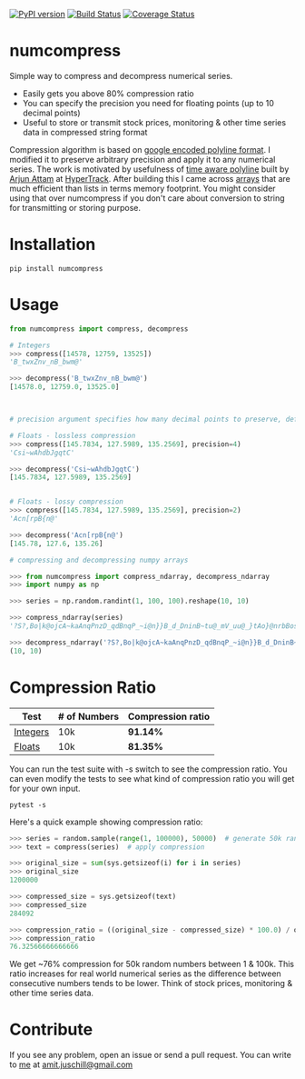 [![PyPI version](https://badge.fury.io/py/numcompress.svg)](https://badge.fury.io/py/numcompress) [![Build Status](https://travis-ci.org/amit1rrr/numcompress.svg?branch=master)](https://travis-ci.org/amit1rrr/numcompress)  [![Coverage Status](https://coveralls.io/repos/github/amit1rrr/numcompress/badge.svg)](https://coveralls.io/github/amit1rrr/numcompress)

# numcompress
Simple way to compress and decompress numerical series.
 - Easily gets you above 80% compression ratio
 - You can specify the precision you need for floating points (up to 10 decimal points)
 - Useful to store or transmit stock prices, monitoring & other time series data in compressed string format

Compression algorithm is based on [google encoded polyline format](https://developers.google.com/maps/documentation/utilities/polylinealgorithm). I modified it to preserve arbitrary precision and apply it to any numerical series. The work is motivated by usefulness of [time aware polyline](https://www.hypertrack.com/blog/2016/09/01/the-missing-dimension-in-geospatial-data-formats/) built by [Arjun Attam](https://github.com/arjun27) at [HyperTrack](https://github.com/hypertrack/time-aware-polyline-py).
After building this I came across [arrays](https://docs.python.org/3/library/array.html) that are much efficient than lists in terms memory footprint. You might consider using that over numcompress if you don't care about conversion to string for transmitting or storing purpose.

# Installation
```
pip install numcompress
```

# Usage
```python
from numcompress import compress, decompress

# Integers
>>> compress([14578, 12759, 13525])
'B_twxZnv_nB_bwm@'

>>> decompress('B_twxZnv_nB_bwm@')
[14578.0, 12759.0, 13525.0]



# precision argument specifies how many decimal points to preserve, defaults to 3

# Floats - lossless compression
>>> compress([145.7834, 127.5989, 135.2569], precision=4)
'Csi~wAhdbJgqtC'

>>> decompress('Csi~wAhdbJgqtC')
[145.7834, 127.5989, 135.2569]


# Floats - lossy compression
>>> compress([145.7834, 127.5989, 135.2569], precision=2)
'Acn[rpB{n@'

>>> decompress('Acn[rpB{n@')
[145.78, 127.6, 135.26]

# compressing and decompressing numpy arrays

>>> from numcompress import compress_ndarray, decompress_ndarray
>>> import numpy as np

>>> series = np.random.randint(1, 100, 100).reshape(10, 10)

>>> compress_ndarray(series)
'?S?,Bo|k@ojcA~kaAnqPnzD_qdBnqP_~i@n}}B_d_DninB~tu@_mV_uu@_}tAo}@nrbBosw@~yxA_fiAovs@ntiCoe`@_hpBn|hDojcA_{m@~zm@okXovs@~c_DocvB~uJ~rN_uu@owHnp{@ndkA_ieA_{m@ninBo_h@n}@o`zB~rkCoggA_yF_yFndkAo}}B~axBn_h@oe}C?ninB_bxB~wnDnzDom_Aoh\\nwH~|tA_{m@_|_C~wnD_|Bo_h@_ycCnnT_vJ~f^n{vA_|_C~pdBnggA_yFohyCntL~iwCowHodkAnxzA_rvD~ooC~xFne`@_}tA_db@njcAotLo{vAnnqC_{jD~lVninB_cmAnnTovs@~{BnqP'

>>> decompress_ndarray('?S?,Bo|k@ojcA~kaAnqPnzD_qdBnqP_~i@n}}B_d_DninB~tu@_mV_uu@_}tAo}@nrbBosw@~yxA_fiAovs@ntiCoe`@_hpBn|hDojcA_{m@~zm@okXovs@~c_DocvB~uJ~rN_uu@owHnp{@ndkA_ieA_{m@ninBo_h@n}@o`zB~rkCoggA_yF_yFndkAo}}B~axBn_h@oe}C?ninB_bxB~wnDnzDom_Aoh\\nwH~|tA_{m@_|_C~wnD_|Bo_h@_ycCnnT_vJ~f^n{vA_|_C~pdBnggA_yFohyCntL~iwCowHodkAnxzA_rvD~ooC~xFne`@_}tA_db@njcAotLo{vAnnqC_{jD~lVninB_cmAnnTovs@~{BnqP').shape
(10, 10)
```


# Compression Ratio

| Test          | # of Numbers          | Compression ratio |
| ------------- |-------------- |---------------------------|
| [Integers](https://github.com/amit1rrr/numcompress/blob/master/test/test_numcompress.py#L29)    | 10k | **91.14%** |
| [Floats](https://github.com/amit1rrr/numcompress/blob/master/test/test_numcompress.py#L49)      | 10k | **81.35%** |

You can run the test suite with -s switch to see the compression ratio. You can even modify the tests to see what kind of compression ratio you will get for your own input.
```
pytest -s
```

Here's a quick example showing compression ratio:

```python
>>> series = random.sample(range(1, 100000), 50000)  # generate 50k random numbers between 1 and 100k
>>> text = compress(series)  # apply compression

>>> original_size = sum(sys.getsizeof(i) for i in series)
>>> original_size
1200000

>>> compressed_size = sys.getsizeof(text)
>>> compressed_size
284092

>>> compression_ratio = ((original_size - compressed_size) * 100.0) / original_size
>>> compression_ratio
76.32566666666666
```

We get ~76% compression for 50k random numbers between 1 & 100k. This ratio increases for real world numerical series as the difference between consecutive numbers tends to be lower. Think of stock prices, monitoring & other time series data.


# Contribute
If you see any problem, open an issue or send a pull request. You can write to [me](https://blog.amirathi.com/about/) at [amit.juschill@gmail.com](mailto:amit.juschill@gmail.com)
